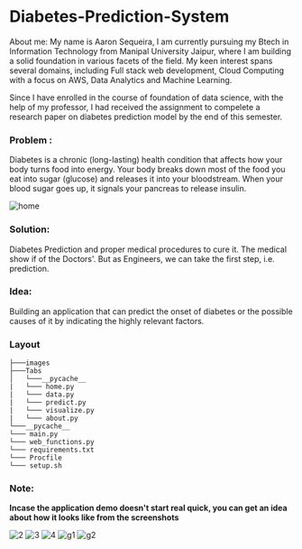 # Diabetes-Prediction-System

About me: 
My name is Aaron Sequeira, I am currently pursuing my Btech in Information Technology from Manipal University Jaipur, where I am building a solid foundation in various facets of the field. My keen interest spans several domains, including Full stack web development, Cloud Computing with a focus on AWS, Data Analytics and Machine Learning.

Since I have enrolled in the course of foundation of data science, with the help of my professor, I had received the assignment to compelete a research paper on diabetes prediction model by the end of this semester.

### Problem : 

Diabetes is a chronic (long-lasting) health condition that affects how your body turns food into energy. Your body breaks down most of the food you eat into sugar (glucose) and releases it into your bloodstream. When your blood sugar goes up, it signals your pancreas to release insulin.

![home](https://user-images.githubusercontent.com/64016811/198817377-0eef049f-5ef0-414e-97e1-a1cba823346f.png)

### Solution:

Diabetes Prediction and proper medical procedures to cure it. The medical show if of the Doctors'. But as Engineers, we can take the first step, i.e. prediction.

### Idea: 
Building an application that can predict the onset of diabetes or the possible causes of it by indicating the highly relevant factors. 

### Layout

```
├───images
├───Tabs
│   └───__pycache__
|   └─── home.py
|   └─── data.py
|   └─── predict.py
|   └─── visualize.py
|   └─── about.py
└───__pycache__
└─── main.py
└─── web_functions.py
└─── requirements.txt
└─── Procfile
└─── setup.sh
```


### Note:
**Incase the application demo doesn't start real quick, you can get an idea about how it looks like from the screenshots**


![2](https://user-images.githubusercontent.com/64016811/198821366-f8ee30f4-8804-4b70-acdc-99b4cb70ef72.png)
![3](https://user-images.githubusercontent.com/64016811/198821370-fb08c961-caaa-413c-9e89-6620a8014b76.png)
![4](https://user-images.githubusercontent.com/64016811/198821373-2b3c5b83-824d-4297-bf14-7848af48b967.png)
![g1](https://user-images.githubusercontent.com/64016811/198821376-406c0d3a-3f6c-4f8f-90e5-403e7ccc5d02.png)
![g2](https://user-images.githubusercontent.com/64016811/198821377-9f2a046c-99b7-4b06-aab2-ec1a3eb0bf95.png)

